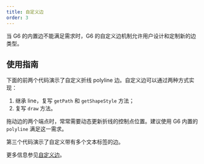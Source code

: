 ```yaml
---
title: 自定义边
order: 3
---
```


当 G6 的内置边不能满足需求时，G6 的自定义边机制允许用户设计和定制新的边类型。

## 使用指南

下面的前两个代码演示了自定义折线 polyline 边。自定义边可以通过两种方式实现：
1. 继承 line，复写 `getPath` 和 `getShapeStyle` 方法；
2. 复写 `draw` 方法。

拖动边的两个端点时，常常需要动态更新折线的控制点位置。建议使用 G6 内置的 `polyline` 满足这一需求。

第三个代码演示了自定义带有多个文本标签的边。

更多信息参见[自定义边](/zh/docs/manual/advanced/custom-edge)。